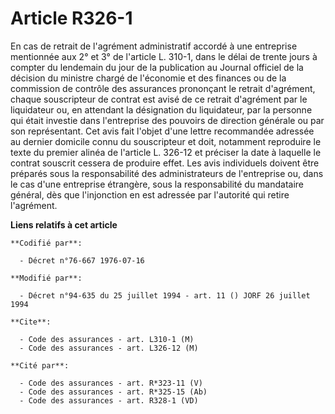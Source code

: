# Article R326-1

En cas de retrait de l'agrément administratif accordé à une entreprise mentionnée aux 2° et 3° de l'article L. 310-1, dans le
délai de trente jours à compter du lendemain du jour de la publication au Journal officiel de la décision du ministre chargé
de l'économie et des finances ou de la commission de contrôle des assurances prononçant le retrait d'agrément, chaque
souscripteur de contrat est avisé de ce retrait d'agrément par le liquidateur ou, en attendant la désignation du liquidateur,
par la personne qui était investie dans l'entreprise des pouvoirs de direction générale ou par son représentant. Cet avis
fait l'objet d'une lettre recommandée adressée au dernier domicile connu du souscripteur et doit, notamment reproduire le
texte du premier alinéa de l'article L. 326-12 et préciser la date à laquelle le contrat souscrit cessera de produire effet.
Les avis individuels doivent être préparés sous la responsabilité des administrateurs de l'entreprise ou, dans le cas d'une
entreprise étrangère, sous la responsabilité du mandataire général, dès que l'injonction en est adressée par l'autorité qui
retire l'agrément.

**Liens relatifs à cet article**

	**Codifié par**:

	  - Décret n°76-667 1976-07-16

	**Modifié par**:

	  - Décret n°94-635 du 25 juillet 1994 - art. 11 () JORF 26 juillet 1994

	**Cite**:

	  - Code des assurances - art. L310-1 (M)
	  - Code des assurances - art. L326-12 (M)

	**Cité par**:

	  - Code des assurances - art. R*323-11 (V)
	  - Code des assurances - art. R*325-15 (Ab)
	  - Code des assurances - art. R328-1 (VD)

